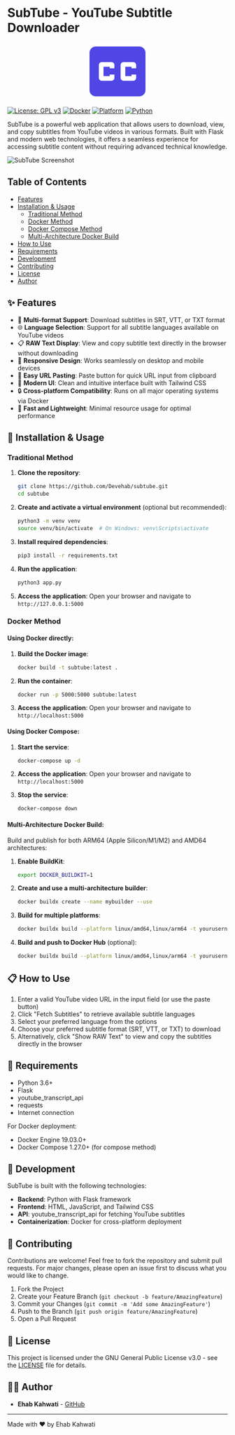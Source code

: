 # SubTube - YouTube Subtitle Downloader

<p align="center">
  <img src="static/image/icon128.png" alt="SubTube Logo" width="128" height="128">
</p>

[![License: GPL v3](https://img.shields.io/badge/License-GPLv3-blue.svg)](https://www.gnu.org/licenses/gpl-3.0)
[![Docker](https://img.shields.io/badge/Docker-Ready-blue)](https://github.com/Devehab/subtube)
[![Platform](https://img.shields.io/badge/Platform-Web-brightgreen)](https://github.com/Devehab/subtube)
[![Python](https://img.shields.io/badge/Python-3.6+-yellow)](https://github.com/Devehab/subtube)

SubTube is a powerful web application that allows users to download, view, and copy subtitles from YouTube videos in various formats. Built with Flask and modern web technologies, it offers a seamless experience for accessing subtitle content without requiring advanced technical knowledge.

![SubTube Screenshot](https://via.placeholder.com/800x400?text=SubTube+Screenshot)

## Table of Contents

- [Features](#-features)
- [Installation & Usage](#-installation--usage)
  - [Traditional Method](#traditional-method)
  - [Docker Method](#docker-method)
  - [Docker Compose Method](#using-docker-compose)
  - [Multi-Architecture Docker Build](#multi-architecture-docker-build)
- [How to Use](#-how-to-use)
- [Requirements](#-requirements)
- [Development](#-development)
- [Contributing](#-contributing)
- [License](#-license)
- [Author](#-author)

## ✨ Features

- 📝 **Multi-format Support**: Download subtitles in SRT, VTT, or TXT format
- 🌐 **Language Selection**: Support for all subtitle languages available on YouTube videos
- 📋 **RAW Text Display**: View and copy subtitle text directly in the browser without downloading
- 📱 **Responsive Design**: Works seamlessly on desktop and mobile devices
- 🔄 **Easy URL Pasting**: Paste button for quick URL input from clipboard
- 🎨 **Modern UI**: Clean and intuitive interface built with Tailwind CSS
- 🔒 **Cross-platform Compatibility**: Runs on all major operating systems via Docker
- 🚀 **Fast and Lightweight**: Minimal resource usage for optimal performance

## 🚀 Installation & Usage

### Traditional Method

1. **Clone the repository**:
   ```bash
   git clone https://github.com/Devehab/subtube.git
   cd subtube
   ```

2. **Create and activate a virtual environment** (optional but recommended):
   ```bash
   python3 -m venv venv
   source venv/bin/activate  # On Windows: venv\Scripts\activate
   ```

3. **Install required dependencies**:
   ```bash
   pip3 install -r requirements.txt
   ```

4. **Run the application**:
   ```bash
   python3 app.py
   ```

5. **Access the application**:
   Open your browser and navigate to `http://127.0.0.1:5000`

### Docker Method

#### Using Docker directly:

1. **Build the Docker image**:
   ```bash
   docker build -t subtube:latest .
   ```

2. **Run the container**:
   ```bash
   docker run -p 5000:5000 subtube:latest
   ```

3. **Access the application**:
   Open your browser and navigate to `http://localhost:5000`

#### Using Docker Compose:

1. **Start the service**:
   ```bash
   docker-compose up -d
   ```

2. **Access the application**:
   Open your browser and navigate to `http://localhost:5000`

3. **Stop the service**:
   ```bash
   docker-compose down
   ```

#### Multi-Architecture Docker Build:

Build and publish for both ARM64 (Apple Silicon/M1/M2) and AMD64 architectures:

1. **Enable BuildKit**:
   ```bash
   export DOCKER_BUILDKIT=1
   ```

2. **Create and use a multi-architecture builder**:
   ```bash
   docker buildx create --name mybuilder --use
   ```

3. **Build for multiple platforms**:
   ```bash
   docker buildx build --platform linux/amd64,linux/arm64 -t yourusername/subtube:latest .
   ```

4. **Build and push to Docker Hub** (optional):
   ```bash
   docker buildx build --platform linux/amd64,linux/arm64 -t yourusername/subtube:latest --push .
   ```

## 📋 How to Use

1. Enter a valid YouTube video URL in the input field (or use the paste button)
2. Click "Fetch Subtitles" to retrieve available subtitle languages
3. Select your preferred language from the options
4. Choose your preferred subtitle format (SRT, VTT, or TXT) to download
5. Alternatively, click "Show RAW Text" to view and copy the subtitles directly in the browser

## 🔧 Requirements

- Python 3.6+
- Flask
- youtube_transcript_api
- requests
- Internet connection

For Docker deployment:
- Docker Engine 19.03.0+
- Docker Compose 1.27.0+ (for compose method)

## 🧰 Development

SubTube is built with the following technologies:
- **Backend**: Python with Flask framework
- **Frontend**: HTML, JavaScript, and Tailwind CSS
- **API**: youtube_transcript_api for fetching YouTube subtitles
- **Containerization**: Docker for cross-platform deployment

## 🤝 Contributing

Contributions are welcome! Feel free to fork the repository and submit pull requests. For major changes, please open an issue first to discuss what you would like to change.

1. Fork the Project
2. Create your Feature Branch (`git checkout -b feature/AmazingFeature`)
3. Commit your Changes (`git commit -m 'Add some AmazingFeature'`)
4. Push to the Branch (`git push origin feature/AmazingFeature`)
5. Open a Pull Request

## 📜 License

This project is licensed under the GNU General Public License v3.0 - see the [LICENSE](LICENSE) file for details.

## 👨‍💻 Author

- **Ehab Kahwati** - [GitHub](https://github.com/Devehab)

---

Made with ❤️ by Ehab Kahwati
